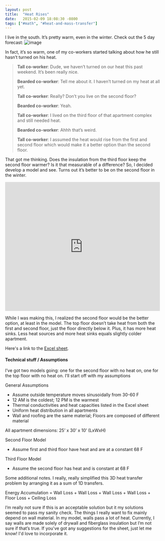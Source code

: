 ```yaml
---
layout: post
title:  "Heat Rises"
date:   2015-02-09 18:08:30 -0800
tags: ["#math", "#heat-and-mass-transfer"]
---
```

I live in the south. It’s pretty warm, even in the winter. Check out the 5 day forecast:
![image](https://lh6.googleusercontent.com/0tipLNbxq-SXbLeetWoiY7YM8Vf6_pAodh5Wc570JALmw4FxR7K80YoQ70gwFnEkkeLFyVHBB_UFl3ULtolTP-UE6PfE_kVfH6E3If-6S5dYcTClOmFLAITH10jTx3_lMQ)

In fact, it’s so warm, one of my co-workers started talking about how he still hasn’t turned on his heat.

> **Tall co-worker**: Dude, we haven’t turned on our heat this past weekend. It’s been really nice.
>
> **Bearded co-worker**: Tell me about it. I haven’t turned on my heat at all yet.
>
> **Tall co-worker**: Really? Don’t you live on the second floor?
>
> **Bearded co-worker**: Yeah.
>
> **Tall co-worker**: I lived on the third floor of that apartment complex and still needed heat.
>
> **Bearded co-worker**: Ahhh that’s weird.
>
> **Tall co-worker**: I assumed the heat would rise from the first and second floor which would make it a better option than the second floor.

That got me thinking. Does the insulation from the third floor keep the second floor warmer? Is it that measurable of a difference? So, I decided develop a model and see. Turns out it’s better to be on the second floor in the winter.

<iframe src="https://plot.ly/~waltertan12/83.embed?width=560&amp;height=420" width="100%" height="420" frameborder="0"></iframe>

While I was making this, I realized the second floor would be the better option, at least in the model. The top floor doesn’t take heat from both the first and second floor, just the floor directly below it. Plus, it has more heat sinks. Less heat sources and more heat sinks equals slightly colder apartment.

Here's a link to the [Excel sheet](https://www.dropbox.com/s/5vzq36xkdr5q9r2/Apartment%20Heating.xlsx?dl=0).

#### Technical stuff / Assumptions

I’ve got two models going: one for the second floor with no heat on, one for the top floor with no heat on. I’ll start off with my assumptions

General Assumptions

*   Assume outside temperature moves sinusoidally from 30-60 F
*   12 AM is the coldest; 12 PM is the warmest
*   Thermal conductivities and heat capacities listed in the Excel sheet
*   Uniform heat distribution in all apartments
*   Wall and roofing are the same material; Floors are composed of different material

All apartment dimensions: 25’ x 30’ x 10’ (LxWxH)

Second Floor Model

*   Assume first and third floor have heat and are at a constant 68 F

Third Floor Model

*   Assume the second floor has heat and is constant at 68 F

Some additional notes. I really, really simplified this 3D heat transfer problem by arranging it as a sum of 1D transfers.

Energy Accumulation = Wall Loss + Wall Loss + Wall Loss + Wall Loss + Floor Loss + Ceiling Loss

I’m really not sure if this is an acceptable solution but it my solutions seemed to pass my sanity check. The things I really want to fix mainly depend on wall material. In my model, walls pass a lot of heat. Currently, I say walls are made solely of drywall and fiberglass insulation but I’m not sure if that’s true. If you've got any suggestions for the sheet, just let me know! I'd love to incorporate it.

